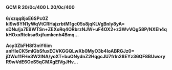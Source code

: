 #### GCM R 20/0c/400 L 20/0c/400
**6/xzqq8joE6SPc0Z**<br/>**kI9w8YN1yWqVtCRHajzrbtM1gc05s8jqKLVgBnIy8yA=**<br/>**sDNu/ja7E9WTSn+ZEXoRq4ORbrzNJW+uF4OX2+z3WvVQg58P/NXEh4qkHOxxRtcksa6xjfumkcnh4Bmq...**<br/><br/>
**Acy3ZbFH8f3mY6im**<br/>**anHIeCK5mlGbSfuxECVKGGQLwXb0MyO3b4IoABRGJz0=**<br/>**jDWu11FHe3W2lNA/yoXT+buONydnZ2HqgcJU7frln28EYz36QF8BUworyR9wVdE6OeS5qCMXgElVgJHv...**